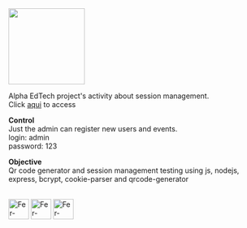<div>
<img src="https://user-images.githubusercontent.com/77073426/156049935-84314c1f-2f64-4f8e-a82a-fa60e6542d28.png" width="150px">
</div>

Alpha EdTech project's activity about session management.<br/>
Click <a href="https://lima-bittencourt-eventos.herokuapp.com/" target="_blank">aqui</a>  to access <br/>

<strong>Control</strong><br/>
Just the admin can register new users and events.<br/>
login: admin<br/>
password: 123<br/>

<strong>Objective</strong><br/>
Qr code generator and session management testing using js, nodejs, express, bcrypt, cookie-parser and qrcode-generator

<div style="display: inline_block"><br> 
  <img align="center" alt="Fer-Qrcode" height="40" width="40" src="https://user-images.githubusercontent.com/77073426/156054108-063d1ad4-1bf5-403b-9ff5-fb87e91f72a1.png">
  <img align="center" alt="Fer-Nodejs" height="40" width="40" src="https://cdn.jsdelivr.net/gh/devicons/devicon/icons/nodejs/nodejs-original.svg">
  <img align="center" alt="Fer-express" height="40" width="40" src="https://cdn.jsdelivr.net/gh/devicons/devicon/icons/express/express-original.svg">
</div>
